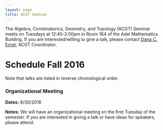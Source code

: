 ```yaml
---
layout: page
title: ACGT Seminar
---
```


The Algebra, Combinatorics, Geometry, and Topology (ACGT) Seminar meets on Tuesdays at 12:45-2:00pm in Room 164 of the Adel Mathematics Building. If you are interested/willing to give a talk, please contact [Dana C. Ernst](http://dcernst.github.io), ACGT Coordinator.

# Schedule Fall 2016 #

Note that talks are listed in reverse chronological order.

### Organizational Meeting ###

**Dates:** 8/30/2016

**Notes:** We will have an organizational meeting on the first Tuesday of the semester.  If you are interested in giving a talk or have ideas for speakers, please attend.
